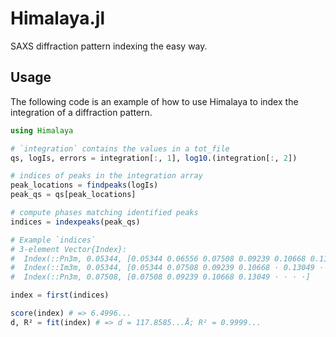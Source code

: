 # Himalaya.jl
SAXS diffraction pattern indexing the easy way.

## Usage
The following code is an example of how to use Himalaya to index the integration
of a diffraction pattern.

```julia
using Himalaya

# `integration` contains the values in a tot_file
qs, logIs, errors = integration[:, 1], log10.(integration[:, 2])

# indices of peaks in the integration array
peak_locations = findpeaks(logIs)
peak_qs = qs[peak_locations]

# compute phases matching identified peaks
indices = indexpeaks(peak_qs)

# Example `indices`
# 3-element Vector{Index}:
#  Index(::Pn3m, 0.05344, [0.05344 0.06556 0.07508 0.09239 0.10668 0.11317 ⋅ 0.12486]
#  Index(::Im3m, 0.05344, [0.05344 0.07508 0.09239 0.10668 ⋅ 0.13049 ⋅ ⋅ ⋅]
#  Index(::Pn3m, 0.07508, [0.07508 0.09239 0.10668 0.13049 ⋅ ⋅ ⋅ ⋅]

index = first(indices)

score(index) # => 6.4996...
d, R² = fit(index) # => d = 117.8585...Å; R² = 0.9999...
```
